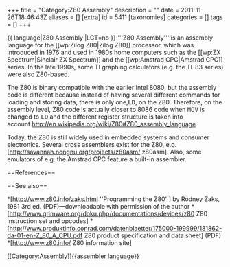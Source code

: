 +++
title = "Category:Z80 Assembly"
description = ""
date = 2011-11-26T18:46:43Z
aliases = []
[extra]
id = 5411
[taxonomies]
categories = []
tags = []
+++

{{
language|Z80 Assembly
|LCT=no
}}
'''Z80 Assembly''' is an assembly language for the [[wp:Zilog Z80|Zilog Z80]] processor, which was introduced in 1976 and used in 1980s home computers such as the [[wp:ZX Spectrum|Sinclair ZX Spectrum]] and the [[wp:Amstrad CPC|Amstrad CPC]] series. In the late 1990s, some TI graphing calculators (e.g. the TI-83 series) were also Z80-based.

The Z80 is binary compatible with the earlier Intel 8080, but the assembly code is different because instead of having several different commands for loading and storing data, there is only one,<tt>LD</tt>, on the Z80. Therefore, on the assembly level, Z80 code is actually closer to 8086 code when <tt>MOV</tt> is changed to <tt>LD</tt> and the different register structure is taken into account.<ref>http://en.wikipedia.org/wiki/Z80#Z80_assembly_language</ref>

Today, the Z80 is still widely used in embedded systems and consumer electronics. Several cross assemblers exist for the Z80, e.g. [http://savannah.nongnu.org/projects/z80asm/ z80asm]. Also, some emulators of e.g. the Amstrad CPC feature a built-in assembler.

==References==

<references />

==See also==

*[http://www.z80.info/zaks.html ''Programming the Z80''] by Rodney Zaks, 1981 3rd ed. (PDF)—downloadable with permission of the author
*[http://www.grimware.org/doku.php/documentations/devices/z80 Z80 instruction set and opcodes]
*[http://www.produktinfo.conrad.com/datenblaetter/175000-199999/181862-da-01-en-Z_80_A_CPU.pdf Z80 product specification and data sheet] (PDF)
*[http://www.z80.info/ Z80 information site]

[[Category:Assembly]]{{assembler language}}
